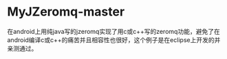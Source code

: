 # MyJZeromq-master
在android上用纯java写的jzeromq实现了用c或c++写的zeromq功能，避免了在android编译c或c++的痛苦并且相容性也很好，这个例子是在eclipse上开发的并亲测通过。
